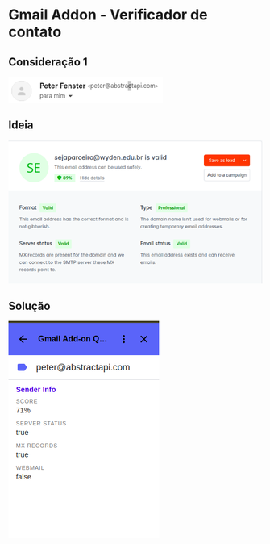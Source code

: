 # Gmail Addon - Verificador de contato

## Consideração 1 
![alt text](image-2.png)

## Ideia
![alt text](image.png)


## Solução
![alt text](image-1.png)